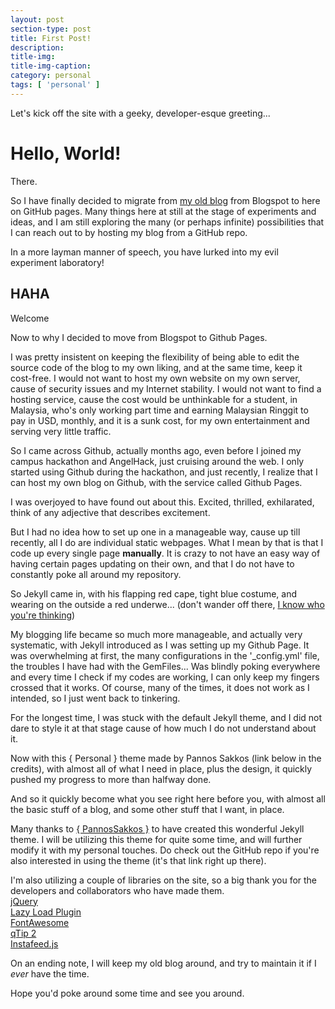 ```yaml
---
layout: post
section-type: post
title: First Post!
description: 
title-img: 
title-img-caption: 
category: personal
tags: [ 'personal' ]
---
```


Let's kick off the site with a geeky, developer-esque greeting...

# Hello, World!

There.

So I have finally decided to migrate from [my old blog](http://japorized.blogspot.com) from Blogspot to here on GitHub pages. Many things here at still at the stage of experiments and ideas, and I am still exploring the many (or perhaps infinite) possibilities that I can reach out to by hosting my blog from a GitHub repo.

In a more layman manner of speech, you have lurked into my evil experiment laboratory!

## HAHA

Welcome

Now to why I decided to move from Blogspot to Github Pages.

I was pretty insistent on keeping the flexibility of being able to edit the source code of the blog to my own liking, and at the same time, keep it cost-free. I would not want to host my own website on my own server, cause of security issues and my Internet stability. I would not want to find a hosting service, cause the cost would be unthinkable for a student, in Malaysia, who's only working part time and earning Malaysian Ringgit to pay in USD, monthly, and it is a sunk cost, for my own entertainment and serving very little traffic.

So I came across Github, actually months ago, even before I joined my campus hackathon and AngelHack, just cruising around the web. I only started using Github during the hackathon, and just recently, I realize that I can host my own blog on Github, with the service called Github Pages.

I was overjoyed to have found out about this. Excited, thrilled, exhilarated, think of any adjective that describes excitement.

But I had no idea how to set up one in a manageable way, cause up till recently, all I do are individual static webpages. What I mean by that is that I code up every single page **manually**. It is crazy to not have an easy way of having certain pages updating on their own, and that I do not have to constantly poke all around my repository.

So Jekyll came in, with his flapping red cape, tight blue costume, and wearing on the outside a red underwe... (don't wander off there, [I know who you're thinking](https://en.wikipedia.org/wiki/Superman))

My blogging life became so much more manageable, and actually very systematic, with Jekyll introduced as I was setting up my Github Page. It was overwhelming at first, the many configurations in the '_config.yml' file, the troubles I have had with the GemFiles... Was blindly poking everywhere and every time I check if my codes are working, I can only keep my fingers crossed that it works. Of course, many of the times, it does not work as I intended, so I just went back to tinkering.

For the longest time, I was stuck with the default Jekyll theme, and I did not dare to style it at that stage cause of how much I do not understand about it.

Now with this { Personal } theme made by Pannos Sakkos (link below in the credits), with almost all of what I need in place, plus the design, it quickly pushed my progress to more than halfway done.

And so it quickly become what you see right here before you, with almost all the basic stuff of a blog, and some other stuff that I want, in place.

Many thanks to [{ PannosSakkos }](https://github.com/PanosSakkos/personal-jekyll-theme) to have created this wonderful Jekyll theme. I will be utilizing this theme for quite some time, and will further modify it with my personal touches. Do check out the GitHub repo if you're also interested in using the theme (it's that link right up there).

I'm also utilizing a couple of libraries on the site, so a big thank you for the developers and collaborators who have made them.  
[jQuery](http://jquery.com)  
[Lazy Load Plugin](http://www.appelsiini.net/projects/lazyload)  
[FontAwesome](https://fortawesome.github.io/Font-Awesome/)  
[qTip 2](http://qtip2.com)  
[Instafeed.js](http://instafeedjs.com)

On an ending note, I will keep my old blog around, and try to maintain it if I *ever* have the time.

Hope you'd poke around some time and see you around.
